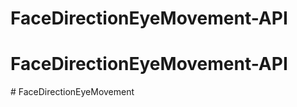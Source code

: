 # FaceDirectionEyeMovement-API
# FaceDirectionEyeMovement-API
#   F a c e D i r e c t i o n E y e M o v e m e n t  
 